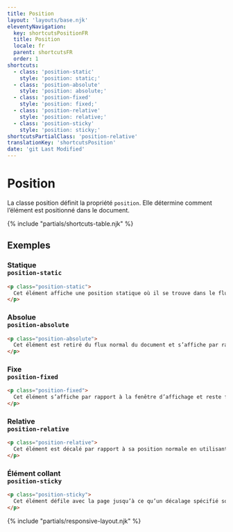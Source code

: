 ```yaml
---
title: Position
layout: 'layouts/base.njk'
eleventyNavigation:
  key: shortcutsPositionFR
  title: Position
  locale: fr
  parent: shortcutsFR
  order: 1
shortcuts:
  - class: 'position-static'
    style: 'position: static;'
  - class: 'position-absolute'
    style: 'position: absolute;'
  - class: 'position-fixed'
    style: 'position: fixed;'
  - class: 'position-relative'
    style: 'position: relative;'
  - class: 'position-sticky'
    style: 'position: sticky;'
shortcutsPartialClass: 'position-relative'
translationKey: 'shortcutsPosition'
date: 'git Last Modified'
---
```


# Position

<!-- TODO: Improve examples -->

La classe position définit la propriété `position`. Elle détermine comment l’élément est positionné dans le document.

{% include "partials/shortcuts-table.njk" %}

## Exemples

### Statique <br/>`position-static`

```html
<p class="position-static">
  Cet élément affiche une position statique où il se trouve dans le flux normal du document.
</p>
```

### Absolue<br/>`position-absolute`

```html
<p class="position-absolute">
  Cet élément est retiré du flux normal du document et s’affiche par rapport à son élément ancêtre le plus proche ou à la page elle-même.
</p>
```

### Fixe<br/>`position-fixed`

```html
<p class="position-fixed">
  Cet élément s’affiche par rapport à la fenêtre d’affichage et reste fixe lorsqu’on fait défiler la page.
</p>
```

### Relative<br/>`position-relative`

```html
<p class="position-relative">
  Cet élément est décalé par rapport à sa position normale en utilisant le haut, la droite, le bas ou la gauche.
</p>
```

### Élément collant<br/>`position-sticky`

```html
<p class="position-sticky">
  Cet élément défile avec la page jusqu’à ce qu’un décalage spécifié soit atteint, puis reste en place dans sa boîte.
</p>
```

{% include "partials/responsive-layout.njk" %}
